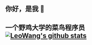## 你好，是我 👋

## 一个野鸡大学的菜鸟程序员  [![LeoWang's github stats](https://github-readme-stats.vercel.app/api?username=iWzl&show_icons=true&icon_color=79ff97)](https://www.upuphub.com) 

